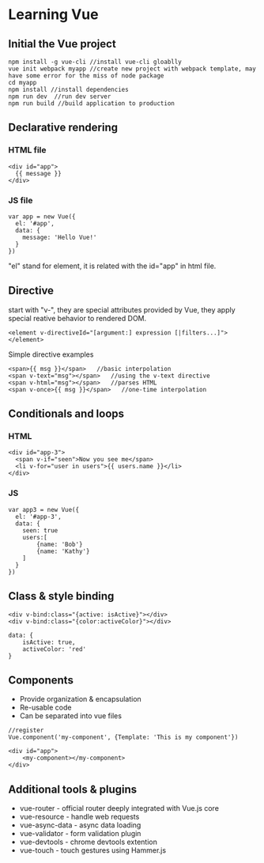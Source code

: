 # Learning Vue

## Initial the Vue project
```
npm install -g vue-cli //install vue-cli gloablly
vue init webpack myapp //create new project with webpack template, may have some error for the miss of node package
cd myapp
npm install //install dependencies
npm run dev  //run dev server
npm run build //build application to production
```

## Declarative rendering
### HTML file
```
<div id="app">
  {{ message }}
</div>
```
### JS file
```
var app = new Vue({
  el: '#app',
  data: {
    message: 'Hello Vue!'
  }
})
```
"el" stand for element, it is related with the id="app" in html file.

## Directive
start with "v-", they are special attributes provided by Vue, they apply special reative behavior to rendered DOM.
```
<element v-directiveId="[argument:] expression [|filters...]">
</element>
```
Simple directive examples
```
<span>{{ msg }}</span>   //basic interpolation
<span v-text="msg"></span>   //using the v-text directive
<span v-html="msg"></span>   //parses HTML
<span v-once>{{ msg }}</span>   //one-time interpolation
```

## Conditionals and loops
### HTML
```
<div id="app-3">
  <span v-if="seen">Now you see me</span>
  <li v-for="user in users">{{ users.name }}</li>
</div>
```
### JS
```
var app3 = new Vue({
  el: '#app-3',
  data: {
    seen: true
    users:[
        {name: 'Bob'}
        {name: 'Kathy'}
    ]
  }
})
```

## Class & style binding
```
<div v-bind:class="{active: isActive}"></div>
<div v-bind:class="{color:activeColor}"></div>
```
```
data: {
    isActive: true,
    activeColor: 'red'
}
```

## Components
* Provide organization & encapsulation
* Re-usable code
* Can be separated into vue files
```
//register
Vue.component('my-component', {Template: 'This is my component'})
```
```
<div id="app">
    <my-component></my-component>
</div>
```

## Additional tools & plugins
* vue-router - official router deeply integrated with Vue.js core
* vue-resource - handle web requests
* vue-async-data - async data loading
* vue-validator - form validation plugin
* vue-devtools - chrome devtools extention
* vue-touch - touch gestures using Hammer.js